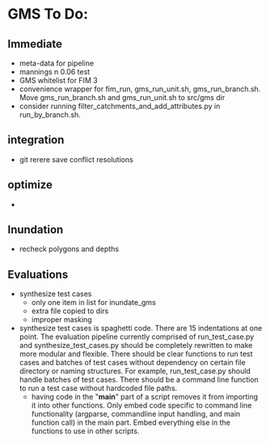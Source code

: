 # GMS To Do: 
## Immediate
- meta-data for pipeline
- mannings n 0.06 test
- GMS whitelist for FIM 3
- convenience wrapper for fim_run, gms_run_unit.sh, gms_run_branch.sh. Move gms_run_branch.sh and gms_run_unit.sh to src/gms dir
- consider running filter_catchments_and_add_attributes.py in run_by_branch.sh.


## integration
- git rerere save conflict resolutions

## optimize
- 

## Inundation
- recheck polygons and depths

## Evaluations
- synthesize test cases
    - only one item in list for inundate_gms
    - extra file copied to dirs
    - improper masking
- synthesize test cases is spaghetti code. There are 15 indentations at one point.
  The evaluation pipeline currently comprised of run_test_case.py and synthesize_test_cases.py should be completely rewritten to make more modular and flexible. There should be clear functions to run test cases and batches of test cases without dependency on certain file directory or naming structures. For example, run_test_case.py should handle batches of test cases. There should be a command line function to run a test case without hardcoded file paths.
    - having code in the "__main__" part of a script removes it from importing it into other functions. Only embed code specific to command line functionality (argparse, commandline input handling, and main function call) in the main part. Embed everything else in the functions to use in other scripts.
